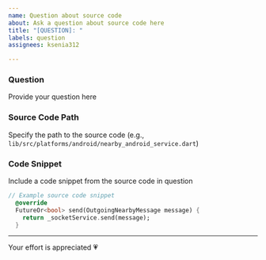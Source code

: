 ```yaml
---
name: Question about source code
about: Ask a question about source code here
title: "[QUESTION]: "
labels: question
assignees: ksenia312

---
```


### Question
Provide your question here

### Source Code Path
Specify the path to the source code (e.g., `lib/src/platforms/android/nearby_android_service.dart`)

### Code Snippet
Include a code snippet from the source code in question

```dart
// Example source code snippet
  @override
  FutureOr<bool> send(OutgoingNearbyMessage message) {
    return _socketService.send(message);
  }
```
---

Your effort is appreciated 💗